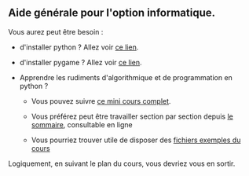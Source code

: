 

## Aide générale pour l'option informatique.

Vous aurez peut être besoin :


- d'installer python ? Allez voir [ce lien](Cours/installPython.md).

- d'installer pygame ? Allez voir [ce lien](Cours/installPygame.md).

- Apprendre les rudiments d'algorithmique et de programmation en python ?

  - Vous pouvez suivre [ce mini cours complet](Cours/cours.md).

  - Vous préférez peut être travailler section par section depuis [le sommaire](Cours/99_sommaire.md), consultable en ligne

  - Vous pourriez trouver utile de disposer des [fichiers exemples du cours](Sources/index.md)

Logiquement, en suivant le plan du cours, vous devriez vous en sortir.
